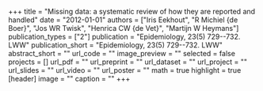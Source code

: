 +++
title = "Missing data: a systematic review of how they are reported and handled"
date = "2012-01-01"
authors = ["Iris Eekhout", "R Michiel {de Boer}", "Jos WR Twisk", "Henrica CW {de Vet}", "Martijn W Heymans"]
publication_types = ["2"]
publication = "Epidemiology, 23(5) 729--732. LWW"
publication_short = "Epidemiology, 23(5) 729--732. LWW"
abstract_short = ""
url_code = ""
image_preview = ""
selected = false
projects = []
url_pdf = ""
url_preprint = ""
url_dataset = ""
url_project = ""
url_slides = ""
url_video = ""
url_poster = ""
math = true
highlight = true
[header]
image = ""
caption = ""
+++
